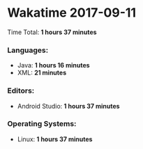 # Wakatime 2017-09-11

Time Total: **1 hours 37 minutes**

### Languages:
- Java: **1 hours 16 minutes** 
- XML: **21 minutes** 

### Editors:
- Android Studio: **1 hours 37 minutes** 

### Operating Systems:
- Linux: **1 hours 37 minutes** 

